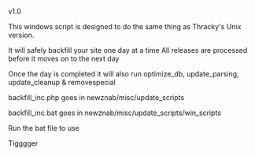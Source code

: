 v1.0

This windows script is designed to do the same thing as Thracky's Unix version.

It will safely backfill your site one day at a time
All releases are processed before it moves on to the next day

Once the day is completed it will also run
optimize_db, update_parsing, update_cleanup & removespecial

backfill_inc.php goes in
newznab/misc/update_scripts

backfill_inc.bat goes in
newznab/misc/update_scripts/win_scripts

Run the bat file to use

Tigggger
